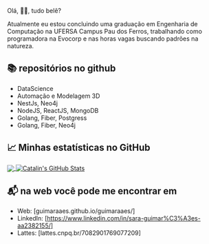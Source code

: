 Olá, 👋🏻, tudo belê?

Atualmente eu estou concluindo uma graduação em Engenharia de Computação na UFERSA Campus Pau dos Ferros, trabalhando como programadora na Evocorp e nas horas vagas buscando padrões na natureza.

## :books: repositórios no github
- DataScience
- Automação e Modelagem 3D
- NestJs, Neo4j
- NodeJS, ReactJS, MongoDB
- Golang, Fiber, Postgress
- Golang, Fiber, Neo4j

## &#x1f4c8; Minhas estatísticas no GitHub

<a href="https://github.com/guimaraaes/guimaraaes">
  <img align="center" src="https://github-readme-stats.vercel.app/api/top-langs/?username=natterstefan&hide=java,html&title_color=ffffff&text_color=c9cacc&icon_color=2bbc8a&bg_color=1d1f21" />
</a>

<a href="https://github.com/guimaraaes/guimaraaes">
  <img align="center" src="https://github-readme-stats.vercel.app/api?username=natterstefan&show_icons=true&line_height=27&count_private=true&title_color=ffffff&text_color=c9cacc&icon_color=2bbc8a&bg_color=1d1f21" alt="Catalin's GitHub Stats" />
</a>

## 📬 na web você pode me encontrar em

- Web: [guimaraaes.github.io/guimaraaes/]
- LinkedIn: [https://www.linkedin.com/in/sara-guimar%C3%A3es-aa2382155/]
- Lattes: [lattes.cnpq.br/7082901769077209]
